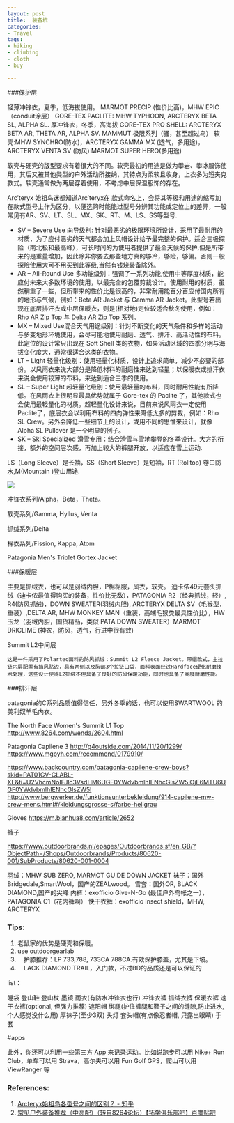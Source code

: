 ```yaml
---
layout: post
title:  装备坑
categories: 
- Travel
tags:
- hiking
- climbing
- cloth
- buy

---
```



###保护层

轻薄冲锋衣，夏季，低海拔使用。
MARMOT PRECIP (性价比高)，MHW EPIC （conduit涂层）
GORE-TEX PACLITE: MHW TYPHOON, ARCTERYX BETA SL, ALPHA SL.
厚冲锋衣，冬季，高海拔
GORE-TEX PRO SHELL: ARCTERYX BETA AR, THETA AR, ALPHA SV. MAMMUT 极限系列（骚，甚至超过鸟）
软壳:MHW SYNCHRO(防水)，ARCTERYX GAMMA MX (透气，多用途)， ARCTERYX VENTA SV (防风) MARMOT SUPER HERO(多用途)


软壳与硬壳的版型要求有着很大的不同。软壳最初的用途是做为攀岩、攀冰服饰使用，其后又被其他类型的户外活动所接纳，其特点为柔软且收身，上衣多为短夹克款式。软壳通常做为两层穿着使用，不考虑中层保温服饰的存在。

<!--more-->

Arc’teryx 始祖鸟迷都知道Arc’teryx在 款式命名上，会将其等级和用途的缩写加在款式型号上作为区分，以便选购时能能过型号分辨其功能或定位上的差异，一般常见有AR、SV、LT、SL、MX、SK、RT、M、LS、SS等型号.


+ SV – Severe Use 向导级别: 针对最恶劣的极限环境所设计，采用了最耐用的材质，为了应付恶劣的天气都会加上风帽设计给予最完整的保护。适合三极探险（南北极和最高峰），可长时间的为使用者提供了最全天候的保护,但是所带来的是重量增加，因此除非你要去那些地方真的够冷，够险，够偏。否则一般探险使用大可不用买到此等级,当然有钱烧装备除外。
+ AR – All-Round Use 多功能级别：强调了一系列功能,使用中等厚度材质，能应付未来大多数环境的使用，以最完全的包覆剪裁设计。使用耐用的材质，虽然稍重了一些，但所带来的性价比是很高的，非常耐用能百分百应付国内所有的地形与气候，例如：Beta AR Jacket 与 Gamma AR Jacket。此型号若出现在底层排汗衣或中层保暖衣，则是(相对地)定位较适合秋冬使用，例如：Rho AR Zip Top 与 Delta AR Zip Top 系列。
+ MX – Mixed Use混合天气用途级别：针对不断变化的天气条件和多样的活动与多变地形环境使用，会尽可能地使用耐磨、透气、排汗、高活动性的布料。此定位的设计常只出现在 Soft Shell 类的衣物，如果活动区域的四季分明与海拔变化度大，通常很适合这类的衣物。
+ LT – Light 轻量化级别：使用轻量化材质，设计上追求简单，减少不必要的部份。以风雨衣来说大部分是降低材料的耐磨性来达到轻量；以保暖衣或排汗衣来说会使用较薄的布料，来达到适合三季的使用。
+ SL – Super Light 超轻量化级别：使用最轻量的布料，同时耐用性能有所降低。在风雨衣上很明显最具优势就属于 Gore-tex 的 Paclite 了，其他款式也会使用最轻量化的材质。超轻量化设计来说，目前来说风雨衣一定使用 Paclite了，底层衣会以利用布料的四向弹性来降低太多的剪裁，例如：Rho SL Crew。另外会降低一些细节上的设计，或用不同的思惟来设计，就像 Alpha SL Pullover 是一个明显的例子。
+ SK – Ski Specialized 滑雪专用：结合滑雪与雪地攀登的冬季设计。大方的衔接，额外的空间层次感，再加上较大的裤腿开放，以适应在雪上运动.

LS（Long Sleeve）是长袖，SS（Short Sleeve）是短袖，RT (Rolltop) 卷口防水,M(Mountain )登山用途.

![](http://7xo4c2.com1.z0.glb.clouddn.com/20171102170656_z4uX1K_Screenshot.jpeg)

冲锋衣系列/Alpha，Beta，Theta。

软壳系列/Gamma, Hyllus, Venta

抓绒系列/Delta

棉衣系列/Fission, Kappa, Atom






Patagonia Men's Triolet Gortex Jacket


###保暖层

主要是抓绒衣，也可以是羽绒内胆，P棉棉服，风衣，软壳。
迪卡侬49元套头抓绒（迪卡侬最值得购买的装备，性价比无敌），PATAGONIA 
R2（经典抓绒，轻）, R4(防风抓绒)，DOWN SWEATER(羽绒内胆), ARCTERYX DELTA SV（毛猴型，重装）,DELTA AR, MHW MONKEY MAN（重装，高端毛猴类最具性价比），HW 玉龙（羽绒内胆，国货精品，类似 PATA DOWN SWEATER）MARMOT DRICLIME (神衣，防风，透气，行进中很有效)


Summit L2中间层

    这是一件采用了Polartec面料的防风抓绒：Summit L2 Fleece Jacket。带帽款式，主拉链内层配置有挡风贴边，具有两侧以及胸部3个拉链口袋，面料表面经过Hardface硬化耐磨技术处理，这些设计使得L2抓绒不但具备了良好的防风保暖功能，同时也具备了高度耐磨性能。




###排汗层

patagonia的C系列品质值得信任，另外冬季的话，也可以使用SWARTWOOL 的美利奴羊毛内衣。


The North Face Women's Summit L1 Top
http://www.8264.com/wenda/2604.html


Patagonia Capilene 3
http://g4outside.com/2014/11/20/1299/
https://www.mgpyh.com/recommend/0179910/

https://www.backcountry.com/patagonia-capilene-crew-boys?skid=PAT01GV-GLABL-XL&ti=U2VhcmNoIFJlc3VsdHM6UGF0YWdvbmlhIENhcGlsZW5lOjE6MTU6UGF0YWdvbmlhIENhcGlsZW5l
http://www.bergwerker.de/funktionsunterbekleidung/914-capilene-mw-crew-mens.html#/kleidungsgrosse-s/farbe-hellgrau






Gloves
https://m.bianhua8.com/article/2652


裤子



https://www.outdoorbrands.nl/epages/Outdoorbrands.sf/en_GB/?ObjectPath=/Shops/Outdoorbrands/Products/80620-001/SubProducts/80620-001-0004

羽绒：MHW SUB ZERO, MARMOT GUIDE DOWN JACKET
袜子：国外Bridgedale,SmartWool，国产的ZEALwood。
雪套：国外OR, BLACK DIAMOND,国产的尖峰
内裤：exofficio Give-N-Go (最佳户外鸟帐之一），PATAGONIA C1（花内裤啊）
快干衣裤：exofficio insect shield，MHW, ARCTERYX


### Tips:

1. 老鼠家的优势是硬壳和保暖。
2. use outdoorgearlab
3. 　护膝推荐：LP 733,788, 733CA 788CA.有效保护膝盖，尤其是下坡。
4. 　LACK DIAMOND TRAIL，入门款，不过BD的品质还是可以保证的


list：

睡袋
登山鞋
登山杖
墨镜
雨衣(有防水冲锋衣也行)
冲锋衣裤
抓绒衣裤
保暖衣裤
速干衣裤(optional, 但强力推荐)
遮阳帽
绑腿(护住裤腿和鞋子之间的缝隙,防止进水, 个人感觉没什么用)
厚袜子(至少3双)
头灯
套头帽(有点像忍者帽, 只露出眼睛)
手套



#apps

此外，你还可以利用一些第三方 App 来记录运动。比如说跑步可以用 Nike+ Run Club，单车可以用 Strava，高尔夫可以用 Fun Golf GPS，爬山可以用 ViewRanger 等


### References:
1. [Arcteryx始祖鸟各型号之间的区别？ - 知乎](https://www.zhihu.com/question/22099815)
2. [常见户外装备推荐（中高配）（转自8264论坛）【拓学俱乐部吧】百度贴吧](http://tieba.baidu.com/p/2312547602)